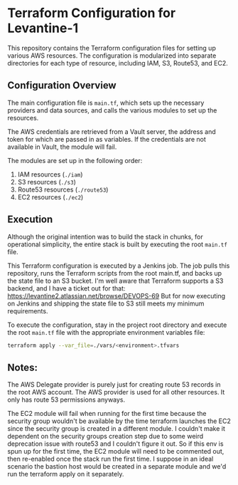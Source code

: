 # Terraform Configuration for Levantine-1

This repository contains the Terraform configuration files for setting up various AWS resources. The configuration is modularized into separate directories for each type of resource, including IAM, S3, Route53, and EC2.

## Configuration Overview

The main configuration file is `main.tf`, which sets up the necessary providers and data sources, and calls the various modules to set up the resources.

The AWS credentials are retrieved from a Vault server, the address and token for which are passed in as variables. If the credentials are not available in Vault, the module will fail.

The modules are set up in the following order:

1. IAM resources (`./iam`)
2. S3 resources (`./s3`)
3. Route53 resources (`./route53`)
4. EC2 resources (`./ec2`)

## Execution

Although the original intention was to build the stack in chunks, for operational simplicity, the entire stack is built by executing the root `main.tf` file.

This Terraform configuration is executed by a Jenkins job. The job pulls this repository, runs the Terraform scripts from the root main.tf, and backs up the state file to an S3 bucket.
I'm well aware that Terraform supports a S3 backend, and I have a ticket out for that: https://levantine2.atlassian.net/browse/DEVOPS-69 
But for now executing on Jenkins and shipping the state file to S3 still meets my minimum requirements.

To execute the configuration, stay in the project root directory and execute the root `main.tf` file with the appropriate environment variables file:

```bash
terraform apply --var_file=./vars/<environment>.tfvars
```

## Notes:
The AWS Delegate provider is purely just for creating route 53 records in the root AWS account. The AWS provider is used for all other resources.
It only has route 53 permissions anyways.

The EC2 module will fail when running for the first time because the security group wouldn't be available by the time terraform launches the EC2 since the security group is created in a different module. I couldn't make it dependent on the security groups creation step due to some weird deprecation issue with route53 and I couldn't figure it out. So if this env is spun up for the first time, the EC2 module will need to be commented out, then re-enabled once the stack run the first time.
I suppose in an ideal scenario the bastion host would be created in a separate module and we'd run the terraform apply on it separately.